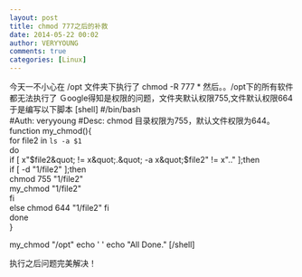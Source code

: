 ```yaml
---
layout: post
title: chmod 777之后的补救
date: 2014-05-22 00:02
author: VERYYOUNG
comments: true
categories: [Linux]
---
```

今天一不小心在 /opt 文件夹下执行了 chmod -R 777 *
然后。。/opt下的所有软件都无法执行了
Ｇoogle得知是权限的问题，文件夹默认权限755,文件默认权限664
于是编写以下脚本
[shell]
 #/bin/bash  
#Auth: veryyoung
#Desc:   chmod 目录权限为755，默认文件权限为644。
function my_chmod(){  
    for file2 in `ls -a $1`  
    do  
        if [ x&quot;$file2&quot; != x&quot;.&quot; -a x&quot;$file2&quot; != x&quot;..&quot; ];then  
            if [ -d &quot;$1/$file2&quot; ];then  
            	chmod  755  &quot;$1/$file2&quot;  
                my_chmod &quot;$1/$file2&quot;  
            fi  
        else 
        	chmod  644  &quot;$1/$file2&quot;
        fi  
    done  
}  
  
my_chmod  &quot;/opt&quot;
echo ' ' 
echo &quot;All Done.&quot; 
[/shell]

执行之后问题完美解决！
